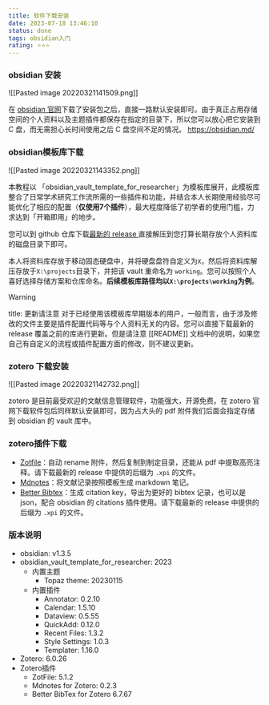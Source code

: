 ```yaml
---
title: 软件下载安装
date: 2023-07-18 13:46:10
status: done
tags: obsidian入门
rating: ⭐⭐⭐
---
```


### obsidian 安装

![[Pasted image 20220321141509.png]]

在 [obsidian 官网](https://obsidian.md/)下载了安装包之后，直接一路默认安装即可。由于真正占用存储空间的个人资料以及主题插件都保存在指定的目录下，所以您可以放心把它安装到 C 盘，而无需担心长时间使用之后 C 盘空间不足的情况。
https://obsidian.md/

### obsidian模板库下载

![[Pasted image 20220321143352.png]]

本教程以 「obsidian_vault_template_for_researcher」为模板库展开，此模板库整合了日常学术研究工作流所需的一些插件和功能，并结合本人长期使用经验尽可能优化了相应的配置（**仅使用7个插件**），最大程度降低了初学者的使用门槛，力求达到「开箱即用」的地步。

您可以到 github 仓库下载[最新的 release ](https://github.com/sheldonxxd/obsidian_vault_template_for_researcher/releases)直接解压到您打算长期存放个人资料库的磁盘目录下即可。

本人将资料库存放于移动固态硬盘中，并将硬盘盘符自定义为`X`，然后将资料库解压存放于`X:\projects`目录下，并把该 vault 重命名为 `working`。您可以按照个人喜好选择存储方案和仓库命名。**后续模板库路径均以`X:\projects\working`为例**。

>[!warning]
title: 更新请注意
对于已经使用该模板库早期版本的用户，一般而言，由于涉及修改的文件主要是插件配置代码等与个人资料无关的内容。您可以直接下载最新的 release 覆盖之前的库进行更新。但是请注意 [[README]] 文档中的说明，如果您自己有自定义的流程或插件配置方面的修改，则不建议更新。


### zotero 下载安装

![[Pasted image 20220321142732.png]]

zotero 是目前最受欢迎的文献信息管理软件，功能强大，开源免费。在 zotero 官网下载软件包后同样默认安装即可，因为占大头的 pdf 附件我们后面会指定存储到 obsidian 的 vault 库中。


### zotero插件下载

- [Zotfile](https://github.com/jlegewie/zotfile/releases)：自动 rename 附件，然后复制到制定目录，还能从 pdf 中提取高亮注释。请下载最新的 release 中提供的后缀为 `.xpi` 的文件。
- [Mdnotes](https://github.com/argenos/zotero-mdnotes/releases)：将文献记录按照模板生成 markdown 笔记。
- [Better Bibtex](https://github.com/retorquere/zotero-better-bibtex/releases/tag/v5.5.4)：生成 citation key，导出为更好的 bibtex 记录，也可以是 json，配合 obsidian 的 citations 插件使用。请下载最新的 release 中提供的后缀为 `.xpi` 的文件。

### 版本说明

- obsidian: v1.3.5
- obsidian_vault_template_for_researcher: 2023
	- 内置主题
		- Topaz theme: 20230115
	- 内置插件
		- Annotator: 0.2.10
		- Calendar: 1.5.10
		- Dataview: 0.5.55
		- QuickAdd: 0.12.0
		- Recent Files: 1.3.2
		- Style Settings: 1.0.3
		- Templater: 1.16.0
- Zotero: 6.0.26
- Zotero插件
	- ZotFile: 5.1.2
	- Mdnotes for Zotero: 0.2.3
	- Better BibTex for Zotero 6.7.67
